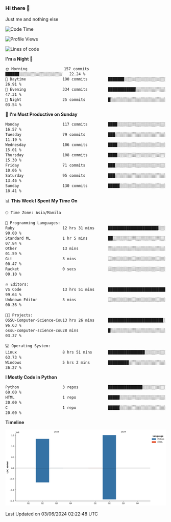 ### Hi there 👋

Just me and nothing else


<!--START_SECTION:waka-->
![Code Time](http://img.shields.io/badge/Code%20Time-333%20hrs%2047%20mins-blue)

![Profile Views](http://img.shields.io/badge/Profile%20Views-25-blue)

![Lines of code](https://img.shields.io/badge/From%20Hello%20World%20I%27ve%20Written-2.8%20million%20lines%20of%20code-blue)

**I'm a Night 🦉** 

```text
🌞 Morning                157 commits         ██████░░░░░░░░░░░░░░░░░░░   22.24 % 
🌆 Daytime                190 commits         ███████░░░░░░░░░░░░░░░░░░   26.91 % 
🌃 Evening                334 commits         ████████████░░░░░░░░░░░░░   47.31 % 
🌙 Night                  25 commits          █░░░░░░░░░░░░░░░░░░░░░░░░   03.54 % 
```
📅 **I'm Most Productive on Sunday** 

```text
Monday                   117 commits         ████░░░░░░░░░░░░░░░░░░░░░   16.57 % 
Tuesday                  79 commits          ███░░░░░░░░░░░░░░░░░░░░░░   11.19 % 
Wednesday                106 commits         ████░░░░░░░░░░░░░░░░░░░░░   15.01 % 
Thursday                 108 commits         ████░░░░░░░░░░░░░░░░░░░░░   15.30 % 
Friday                   71 commits          ███░░░░░░░░░░░░░░░░░░░░░░   10.06 % 
Saturday                 95 commits          ███░░░░░░░░░░░░░░░░░░░░░░   13.46 % 
Sunday                   130 commits         █████░░░░░░░░░░░░░░░░░░░░   18.41 % 
```


📊 **This Week I Spent My Time On** 

```text
🕑︎ Time Zone: Asia/Manila

💬 Programming Languages: 
Ruby                     12 hrs 31 mins      ██████████████████████░░░   90.00 % 
Standard ML              1 hr 5 mins         ██░░░░░░░░░░░░░░░░░░░░░░░   07.84 % 
Other                    13 mins             ░░░░░░░░░░░░░░░░░░░░░░░░░   01.59 % 
Git                      3 mins              ░░░░░░░░░░░░░░░░░░░░░░░░░   00.47 % 
Racket                   0 secs              ░░░░░░░░░░░░░░░░░░░░░░░░░   00.10 % 

🔥 Editors: 
VS Code                  13 hrs 51 mins      █████████████████████████   99.64 % 
Unknown Editor           3 mins              ░░░░░░░░░░░░░░░░░░░░░░░░░   00.36 % 

🐱‍💻 Projects: 
OSSU-Computer-Science-Cou13 hrs 26 mins      ████████████████████████░   96.63 % 
ossu-computer-science-cou28 mins             █░░░░░░░░░░░░░░░░░░░░░░░░   03.37 % 

💻 Operating System: 
Linux                    8 hrs 51 mins       ████████████████░░░░░░░░░   63.73 % 
Windows                  5 hrs 2 mins        █████████░░░░░░░░░░░░░░░░   36.27 % 
```

**I Mostly Code in Python** 

```text
Python                   3 repos             ███████████████░░░░░░░░░░   60.00 % 
HTML                     1 repo              █████░░░░░░░░░░░░░░░░░░░░   20.00 % 
C                        1 repo              █████░░░░░░░░░░░░░░░░░░░░   20.00 % 
```



**Timeline**

![Lines of Code chart](https://raw.githubusercontent.com/brutist/brutist/main/assets/bar_graph.png)


 Last Updated on 03/06/2024 02:22:48 UTC
<!--END_SECTION:waka-->
